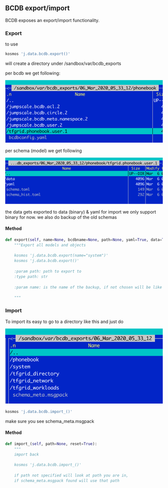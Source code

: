
## BCDB export/import

BCDB exposes an export/import functionality.

### Export

to use

```bash
kosmos 'j.data.bcdb.export()'
```

will create a directory under /sandbox/var/bcdb_exports

per bcdb we get following:

![](img/export1.png)

per schema (model) we get following

![](img/export2.png)

the data gets exported to data (binary) & yaml
for import we only support binary for now.
we also do backup of the old schemas

#### Method

```python
def export(self, name=None, bcdbname=None, path=None, yaml=True, data=True, encrypt=False):
    """Export all models and objects

    kosmos 'j.data.bcdb.export(name="system")'
    kosmos 'j.data.bcdb.export()'

    :param path: path to export to
    :type path: str

    :param name: is the name of the backup, if not chosen will be like '06_Mar_2020_05_00_00'

    """
```

### Import


To import its easy to go to a directory like this and just do

![](img/import.png)

```bash
kosmos 'j.data.bcdb.import_()'
```

make sure you see schema_meta.msgpack

#### Method

```python
def import_(self, path=None, reset=True):
    """
    import back

    kosmos 'j.data.bcdb.import_()'

    if path not specified will look at path you are in, 
    if schema_meta.msgpack found will use that path

```
